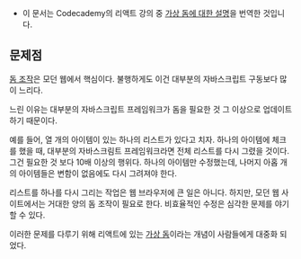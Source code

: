 - 이 문서는 Codecademy의 리액트 강의 중 [가상 돔에 대한 설명](https://www.codecademy.com/articles/react-virtual-dom)을 번역한 것입니다.


## 문제점

[돔 조작](https://github.com/FEDevelopers/tech.description/wiki/돔-조작)은 모던 웹에서 핵심이다. 불행하게도 이건 대부분의 자바스크립트 구동보다 많이 느리다.

느린 이유는 대부분의 자바스크립트 프레임워크가 돔을 필요한 것 그 이상으로 업데이트 하기 때문이다.

예를 들어, 열 개의 아이템이 있는 하나의 리스트가 있다고 치자. 하나의 아이템에 체크를 했을 때, 대부분의 자바스크림트 프레임워크라면 전체 리스트를 다시 그렸을 것이다. 그건 필요한 것 보다 10배 이상의 행위다. 하나의 아이템만 수정했는데, 나머지 아홉 개의 아이템들은 변함이 없음에도 다시 그려져야 한다.

리스트를 하나를 다시 그리는 작업은 웹 브라우저에 큰 일은 아니다. 하지만, 모던 웹 사이트에서는 거대한 양의 돔 조작이 필요로 한다. 비효율적인 수정은 심각한 문제를 야기할 수 있다.

이러한 문제를 다루기 위해 리액트에 있는 [가상 돔](https://github.com/FEDevelopers/tech.description/wiki/가상-돔과-돔의-차이점)이라는 개념이 사람들에게 대중화 되었다.